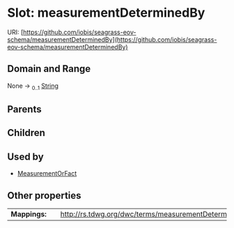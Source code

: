 
# Slot: measurementDeterminedBy



URI: [https://github.com/iobis/seagrass-eov-schema/measurementDeterminedBy](https://github.com/iobis/seagrass-eov-schema/measurementDeterminedBy)


## Domain and Range

None &#8594;  <sub>0..1</sub> [String](types/String.md)

## Parents


## Children


## Used by

 * [MeasurementOrFact](MeasurementOrFact.md)

## Other properties

|  |  |  |
| --- | --- | --- |
| **Mappings:** | | http://rs.tdwg.org/dwc/terms/measurementDeterminedBy |